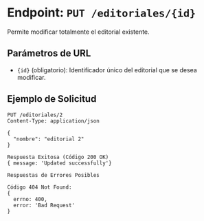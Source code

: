 # Endpoint: `PUT /editoriales/{id}`

Permite modificar totalmente el editorial existente.

## Parámetros de URL
- `{id}` (obligatorio): Identificador único del editorial que se desea modificar.

## Ejemplo de Solicitud
```http
PUT /editoriales/2
Content-Type: application/json

{
  "nombre": "editorial 2"
}

Respuesta Exitosa (Código 200 OK)
{ message: 'Updated successfully'}

Respuestas de Errores Posibles

Código 404 Not Found:
{ 
  errno: 400, 
  error: 'Bad Request'
}
